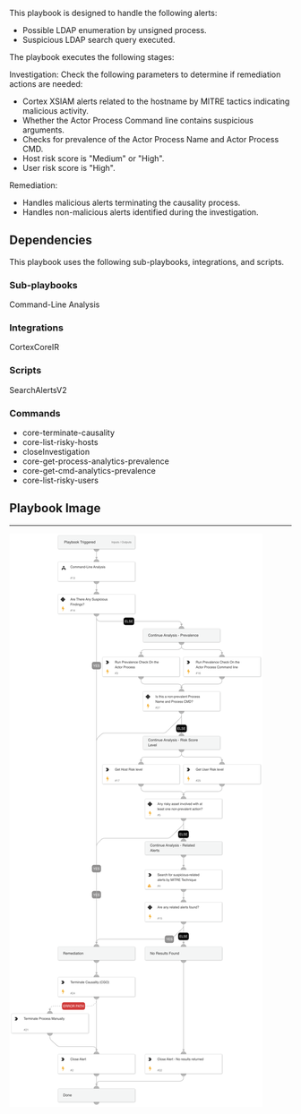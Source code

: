 This playbook is designed to handle the following alerts:  
- Possible LDAP enumeration by unsigned process.
- Suspicious LDAP search query executed.

The playbook executes the following stages:

Investigation:
Check the following parameters to determine if remediation actions are needed:
- Cortex XSIAM alerts related to the hostname by MITRE tactics indicating malicious activity.
- Whether the Actor Process Command line contains suspicious arguments.
- Checks for prevalence of the Actor Process Name and Actor Process CMD.
- Host risk score is "Medium" or "High".
- User risk score is "High".

Remediation:
- Handles malicious alerts terminating the causality process.
- Handles non-malicious alerts identified during the investigation.

## Dependencies

This playbook uses the following sub-playbooks, integrations, and scripts.

### Sub-playbooks

Command-Line Analysis

### Integrations

CortexCoreIR

### Scripts

SearchAlertsV2

### Commands

* core-terminate-causality
* core-list-risky-hosts
* closeInvestigation
* core-get-process-analytics-prevalence
* core-get-cmd-analytics-prevalence
* core-list-risky-users

## Playbook Image

---

![Suspicious LDAP search query](../doc_files/Suspicious_LDAP_search_query.png)
